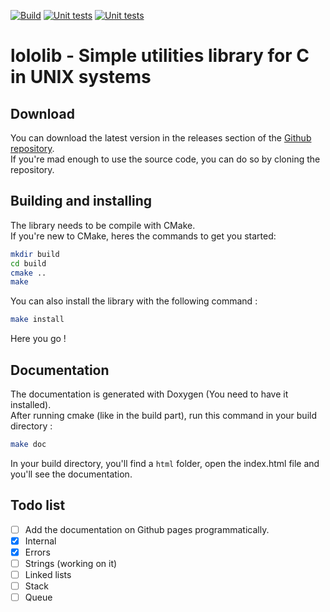 [![Build](https://github.com/Lqvrent/lololib/actions/workflows/build.yml/badge.svg)](https://github.com/Lqvrent/lololib/actions/workflows/build.yml) [![Unit tests](https://github.com/Lqvrent/lololib/actions/workflows/unit_tests.yml/badge.svg)](https://github.com/Lqvrent/lololib/actions/workflows/unit_tests.yml) [![Unit tests](https://img.shields.io/badge/Code%20Coverage-100%25-success?style=flat)](https://github.com/Lqvrent/lololib/actions/workflows/unit_tests.yml)
# lololib - Simple utilities library for C in UNIX systems
## Download
You can download the latest version in the releases section of the [Github repository](https://github.com/Lqvrent/lololib/releases).<br />
If you're mad enough to use the source code, you can do so by cloning the repository.

## Building and installing
The library needs to be compile with CMake.<br />
If you're new to CMake, heres the commands to get you started:
```bash
mkdir build
cd build
cmake ..
make
```
You can also install the library with the following command :
```bash
make install
```
Here you go !

## Documentation
The documentation is generated with Doxygen (You need to have it installed).<br />
After running cmake (like in the build part), run this command in your build directory :
```bash
make doc
```
In your build directory, you'll find a `html` folder, open the index.html file and you'll see the documentation.

## Todo list
- [ ] Add the documentation on Github pages programmatically.
- [x] Internal
- [x] Errors
- [ ] Strings (working on it)
- [ ] Linked lists
- [ ] Stack
- [ ] Queue
